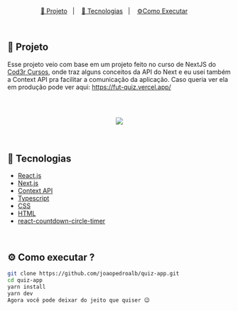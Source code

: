 <p align="center">
  <a href="#projeto">🧾 Projeto</a>&nbsp;&nbsp;&nbsp;|&nbsp;&nbsp;&nbsp;
  <a href="#Tecnologias">🚀 Tecnologias</a>&nbsp;&nbsp;&nbsp;|&nbsp;&nbsp;&nbsp;
  <a href="#como-executar">⚙️Como Executar</a>&nbsp;&nbsp;&nbsp;&nbsp;&nbsp;&nbsp;
</p>

<br/>

## 🧾 Projeto 
Esse projeto veio com base em um projeto feito no curso de NextJS do [Cod3r Cursos](https://www.udemy.com/course/nextjs-e-react/), onde traz alguns conceitos da API do Next e 
eu usei também a Context API pra facilitar a comunicação da aplicação. Caso queria ver ela em produção pode ver aqui: https://fut-quiz.vercel.app/

<br/>
<h2 align="center">
    <img  src="https://cdn.discordapp.com/attachments/469630958811742212/928372450700431360/SzmRhH35Eg.gif" />
</h2>

<br/>

## 🚀 Tecnologias
- [React.js](https://pt-br.reactjs.org/)
- [Next.js](https://nextjs.org/docs/getting-started)
- [Context API](https://pt-br.reactjs.org/docs/context.html)
- [Typescript](https://www.typescriptlang.org/)
- [CSS](https://developer.mozilla.org/pt-BR/docs/Web/CSS/)
- [HTML](https://developer.mozilla.org/pt-BR/docs/Web/HTML)
- [react-countdown-circle-timer](https://www.npmjs.com/package/react-countdown-circle-timer)

<br/>

## ⚙️ Como executar ? 
```sh
git clone https://github.com/joaopedroalb/quiz-app.git
cd quiz-app
yarn install 
yarn dev
Agora você pode deixar do jeito que quiser 😉
```
